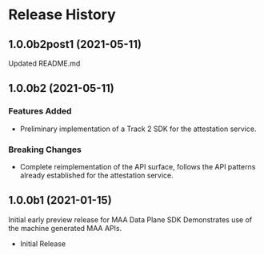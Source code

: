 # Release History

## 1.0.0b2post1 (2021-05-11)

Updated README.md

## 1.0.0b2 (2021-05-11)

### Features Added

- Preliminary implementation of a Track 2 SDK for the attestation service.

### Breaking Changes

- Complete reimplementation of the API surface, follows the API patterns already
established for the attestation service.

## 1.0.0b1 (2021-01-15)

Initial early preview release for MAA Data Plane SDK
Demonstrates use of the machine generated MAA APIs.

- Initial Release
